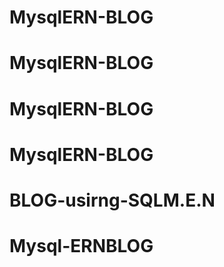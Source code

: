 # MysqlERN-BLOG
# MysqlERN-BLOG
# MysqlERN-BLOG
# MysqlERN-BLOG
# BLOG-usirng-SQLM.E.N
# Mysql-ERNBLOG
